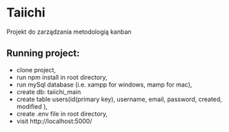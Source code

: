 # Taiichi
Projekt do zarządzania metodologią kanban


## Running project:

- clone project,
- run npm install in root directory,
- run mySql database (i.e. xampp for windows, mamp for mac),
- create db: taiichi_main
- create table users(id(primary key), username, email, password, created, modified ),
- create .env file in root directory,
- visit http://localhost:5000/
